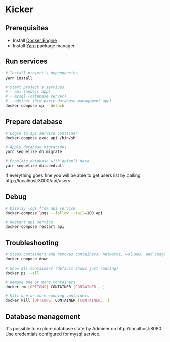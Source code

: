 # Kicker

## Prerequisites

- Install [Docker Engine](https://hub.docker.com/search?q=&type=edition&offering=community)
- Install [Yarn](https://yarnpkg.com/en/docs/install) package manager

## Run services

```bash
# Install project's dependencies
yarn install

# Start project's services
# - api (nodejs app)
# - mysql (database server)
# - adminer (3rd party database management app)
docker-compose up --detach
```

## Prepare database

```bash
# Login to api service container
docker-compose exec api /bin/sh

# Apply database migrations
yarn sequelize db:migrate

# Populate database with default data
yarn sequelize db:seed:all
```

If everything goes fine you will be able to get users list by calling http://localhost:3000/api/users

## Debug

```bash
# Display logs from api service
docker-compose logs --follow --tail=100 api

# Restart api service
docker-compose restart api
```

## Troubleshooting

```bash
# Stops containers and removes containers, networks, volumes, and images created by up.
docker-compose down

# Show all containers (default shows just running)
docker ps --all

# Remove one or more containers
docker rm [OPTIONS] CONTAINER [CONTAINER...]

# Kill one or more running containers
docker kill [OPTIONS] CONTAINER [CONTAINER...]
```

## Database management

It's possible to explore database state by Adminer on http://localhost:8080. Use credentials configured for mysql service.
